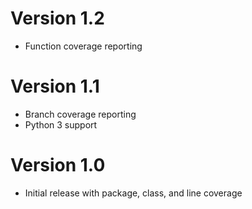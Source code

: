 # Version 1.2

 - Function coverage reporting

# Version 1.1

 - Branch coverage reporting
 - Python 3 support

# Version 1.0

 - Initial release with package, class, and line coverage

